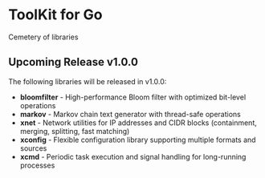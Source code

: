# ToolKit for Go

Cemetery of libraries

## Upcoming Release v1.0.0

The following libraries will be released in v1.0.0:

- **bloomfilter** - High-performance Bloom filter with optimized bit-level operations
- **markov** - Markov chain text generator with thread-safe operations
- **xnet** - Network utilities for IP addresses and CIDR blocks (containment, merging, splitting, fast matching)
- **xconfig** - Flexible configuration library supporting multiple formats and sources
- **xcmd** - Periodic task execution and signal handling for long-running processes
